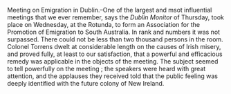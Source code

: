 Meeting on Emigration in Dublin.–One of
                    the largest and msot influential meetings that we ever remember, says
                    the *Dublin Monitor* of Thursday, took place on
                    Wednesday, at the Rotunda, to form an Association for the
                    Promotion of Emigration to South Australia. In rank and numbers it was not
                    surpassed. There could not be less than two thousand persons in the
                    room. Colonel Torrens dwelt at considerable length on the causes of Irish
                    misery, and proved fully, at least to our satisfaction, that a powerful and
                        efficacious remedy was applicable in the objects of the
                    meeting. The subject seemed to tell powerfully on the meeting ; the
                    speakers were heard with great attention, and the applauses they
                    received told that the public feeling was deeply identified with the future
                    colony of New Ireland.